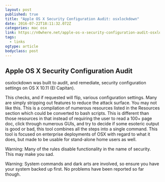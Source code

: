 ```yaml
---
layout: post 
published: true 
title: "Apple OS X Security Configuration Audit: osxlockdown" 
date: 2016-07-22T18:11:32.072Z
categories: mac osx
link: https://n0where.net/apple-os-x-security-configuration-audit-osxlockdown/ 
tags:
  - links
ogtype: article 
bodyclass: post 
---
```


## Apple OS X Security Configuration Audit

osxlockdown was built to audit, and remediate, security configuration settings on OS X 10.11 (El Capitan).

This checks, and if requested will flip, various configuration settings. Many are simply stripping out features to reduce the attack surface. You may not like this. This is a compilation of numerous resources listed in the Resources section which could be converted to bash scripts. This is different than those resources in that instead of requiring the user to read a 100+ page doc, click through numerous GUIs, and try to decide if some esoteric output is good or bad, this tool combines all the steps into a single command. This tool is focused on enterprise deployments of OSX with regard to what it does, but made to be usable for stand-alone home users as well.

Warning: Many of the rules disable functionality in the name of security. This may make you sad.

Warning: System commands and dark arts are involved, so ensure you have your system backed up first. No problems have been reported so far though.